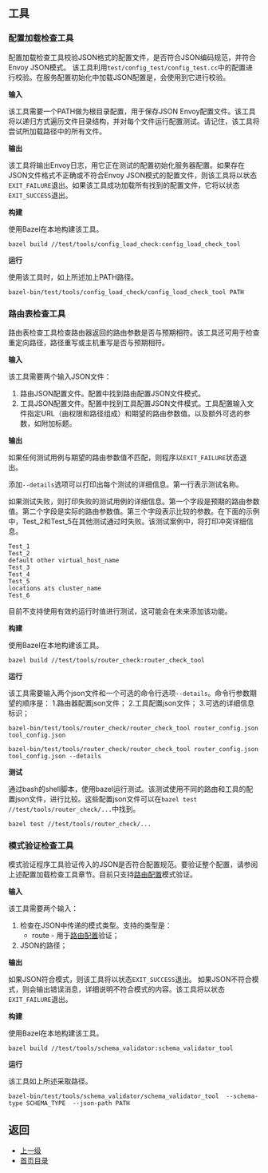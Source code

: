 ## 工具

### 配置加载检查工具

配置加载检查工具校验JSON格式的配置文件，是否符合JSON编码规范，并符合Envoy JSON模式。 该工具利用`test/config_test/config_test.cc`中的配置进行校验。在服务配置初始化中加载JSON配置是，会使用到它进行校验。

**输入**

该工具需要一个PATH做为根目录配置，用于保存JSON Envoy配置文件。该工具将以递归方式遍历文件目录结构，并对每个文件运行配置测试。请记住，该工具将尝试所加载路径中的所有文件。

**输出**

该工具将输出Envoy日志，用它正在测试的配置初始化服务器配置。如果存在JSON文件格式不正确或不符合Envoy JSON模式的配置文件，则该工具将以状态`EXIT_FAILURE`退出。如果该工具成功加载所有找到的配置文件，它将以状态`EXIT_SUCCESS`退出。

**构建**

使用Bazel在本地构建该工具。

`bazel build //test/tools/config_load_check:config_load_check_tool`

**运行**

使用该工具时，如上所述加上PATH路径。

`bazel-bin/test/tools/config_load_check/config_load_check_tool PATH`


### 路由表检查工具

路由表检查工具检查路由器返回的路由参数是否与预期相符。该工具还可用于检查重定向路径，路径重写或主机重写是否与预期相符。

**输入**

该工具需要两个输入JSON文件：

1. 路由JSON配置文件。配置中找到路由配置JSON文件模式。
2. 工具JSON配置文件。配置中找到工具配置JSON文件模式。工具配置输入文件指定URL（由权限和路径组成）和期望的路由参数值。以及额外可选的参数，如附加标题。

**输出**

如果任何测试用例与期望的路由参数值不匹配，则程序以`EXIT_FAILURE`状态退出。

添加`--details`选项可以打印出每个测试的详细信息。第一行表示测试名称。

如果测试失败，则打印失败的测试用例的详细信息。第一个字段是预期的路由参数值。第二个字段是实际的路由参数值。第三个字段表示比较的参数。在下面的示例中，Test_2和Test_5在其他测试通过时失败。该测试案例中，将打印冲突详细信息。

```
Test_1
Test_2
default other virtual_host_name
Test_3
Test_4
Test_5
locations ats cluster_name
Test_6
```

目前不支持使用有效的运行时值进行测试，这可能会在未来添加该功能。

**构建**

使用Bazel在本地构建该工具。

`bazel build //test/tools/router_check:router_check_tool`

**运行**

该工具需要输入两个json文件和一个可选的命令行选项`--details`。命令行参数期望的顺序是：
1.路由器配置json文件；
2.工具配置json文件；
3.可选的详细信息标识；

`bazel-bin/test/tools/router_check/router_check_tool router_config.json tool_config.json`

`bazel-bin/test/tools/router_check/router_check_tool router_config.json tool_config.json --details`

**测试**

通过bash的shell脚本，使用bazel运行测试。该测试使用不同的路由和工具的配置json文件，进行比较。这些配置json文件可以在`bazel test //test/tools/router_check/...`中找到。

`bazel test //test/tools/router_check/...`


### 模式验证检查工具
模式验证程序工具验证传入的JSON是否符合配置规范。要验证整个配置，请参阅上述配置加载检查工具章节。目前只支持[路由配置](../v1APIreference/HTTPRouteconfiguration.md)模式验证。

**输入**

该工具需要两个输入：

1. 检查在JSON中传递的模式类型。支持的类型是：
    - route - 用于[路由配置](../v1APIreference/HTTPRouteconfiguration.md)验证；
2. JSON的路径；

**输出**

如果JSON符合模式，则该工具将以状态`EXIT_SUCCESS`退出。 如果JSON不符合模式，则会输出错误消息，详细说明不符合模式的内容。该工具将以状态`EXIT_FAILURE`退出。

**构建**

使用Bazel在本地构建该工具。

`bazel build //test/tools/schema_validator:schema_validator_tool`

**运行**

该工具如上所述采取路径。

`bazel-bin/test/tools/schema_validator/schema_validator_tool  --schema-type SCHEMA_TYPE  --json-path PATH`


## 返回
- [上一级](../Buildingandinstallation.md)
- [首页目录](../README.md)
